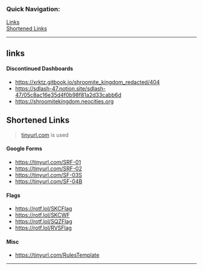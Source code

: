 ### Quick Navigation:
[Links](#links)  
[Shortened Links](#shortened-links)

<!--- lol man -->

***

## links

#### Discontinued Dashboards

- https://xrktz.gitbook.io/shroomite_kingdom_redacted/404
- https://sdlash-47.notion.site/sdlash-47/05c8ac16e35d4f0b98f81a2d33cabb6d
- https://shroomitekingdom.neocities.org

## Shortened Links

> [tinyurl.com](https://tinyurl.com/app) is used

#### Google Forms
- https://tinyurl.com/SRF-01
- https://tinyurl.com/SRF-02
- https://tinyurl.com/SF-03S
- https://tinyurl.com/SF-04B

#### Flags

- https://rotf.lol/SKCFlag
- https://rotf.lol/SKCWF
- https://rotf.lol/SQZFlag
- https://rotf.lol/RVSFlag

#### Misc

- https://tinyurl.com/RulesTemplate

***


